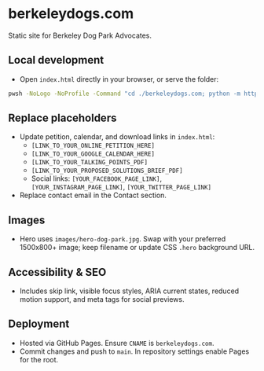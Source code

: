 # berkeleydogs.com

Static site for Berkeley Dog Park Advocates.

## Local development

- Open `index.html` directly in your browser, or serve the folder:

```bash
pwsh -NoLogo -NoProfile -Command "cd ./berkeleydogs.com; python -m http.server 5500" # then visit http://localhost:5500
```

## Replace placeholders

- Update petition, calendar, and download links in `index.html`:
  - `[LINK_TO_YOUR_ONLINE_PETITION_HERE]`
  - `[LINK_TO_YOUR_GOOGLE_CALENDAR_HERE]`
  - `[LINK_TO_YOUR_TALKING_POINTS_PDF]`
  - `[LINK_TO_YOUR_PROPOSED_SOLUTIONS_BRIEF_PDF]`
  - Social links: `[YOUR_FACEBOOK_PAGE_LINK]`, `[YOUR_INSTAGRAM_PAGE_LINK]`, `[YOUR_TWITTER_PAGE_LINK]`
- Replace contact email in the Contact section.

## Images

- Hero uses `images/hero-dog-park.jpg`. Swap with your preferred 1500x800+ image; keep filename or update CSS `.hero` background URL.

## Accessibility & SEO

- Includes skip link, visible focus styles, ARIA current states, reduced motion support, and meta tags for social previews.

## Deployment

- Hosted via GitHub Pages. Ensure `CNAME` is `berkeleydogs.com`.
- Commit changes and push to `main`. In repository settings enable Pages for the root.
